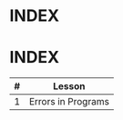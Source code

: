 # INDEX

# INDEX

| #   | Lesson                            |
| --- | --------------------------------- |
| 1   | Errors in Programs              |
